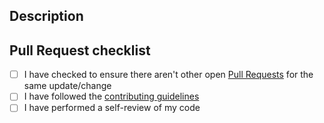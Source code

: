 ## Description

<!-- Please provide a description of your changes including numbers of any relevant issues -->

## Pull Request checklist

- [ ] I have checked to ensure there aren't other open [Pull Requests](../../../pulls) for the same update/change
- [ ] I have followed the [contributing guidelines](../blob/main/docs/CONTRIBUTING.md)
- [ ] I have performed a self-review of my code
